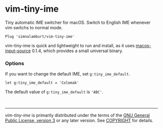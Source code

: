 vim-tiny-ime
========
Tiny automatic IME switcher for macOS. Switch to English IME whenever vim
switchs to normal mode.

```vim
Plug 'simnalamburt/vim-tiny-ime'
```

vim-tiny-ime is quick and lightweight to run and install, as it uses
[macos-input-source] 0.1.4, which provides a small universal binary.

[macos-input-source]: https://github.com/simnalamburt/macos-input-source

### Options

If you want to change the default IME, set `g:tiny_ime_default`.

```vim
let g:tiny_ime_default = 'Colemak'
```

The default value of `g:tiny_ime_default` is `'ABC'`.

&nbsp;

--------

*vim-tiny-ime* is primarily distributed under the terms of the [GNU General
Public License, version 3] or any later version. See [COPYRIGHT] for details.

[GNU General Public License, version 3]: LICENSE
[COPYRIGHT]: COPYRIGHT
